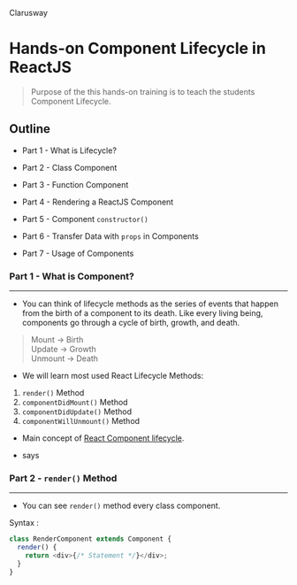 <p >Clarusway<img align="right"
  src="https://secure.meetupstatic.com/photos/event/3/1/b/9/600_488352729.jpeg"  width="15px"></p>

# Hands-on Component Lifecycle in ReactJS

> Purpose of the this hands-on training is to teach the students Component Lifecycle.

## Outline

- Part 1 - What is Lifecycle?

- Part 2 - Class Component

- Part 3 - Function Component

- Part 4 - Rendering a ReactJS Component

- Part 5 - Component `constructor()`

- Part 6 - Transfer Data with `props` in Components

- Part 7 - Usage of Components

### Part 1 - What is Component?

---

- You can think of lifecycle methods as the series of events that happen from the birth of a component to its death. Like every living being, components go through a cycle of birth, growth, and death.

> Mount -> Birth  
> Update -> Growth  
> Unmount -> Death

- We will learn most used React Lifecycle Methods:

1. `render()` Method
1. `componentDidMount()` Method
1. `componentDidUpdate()` Method
1. `componentWillUnmount()` Method

- Main concept of <a href="https://projects.wojtekmaj.pl/react-lifecycle-methods-diagram/" target="_blank">React Component lifecycle</a>.

- says

### Part 2 - `render()` Method

---

- You can see `render()` method every class component.

Syntax :

```js
class RenderComponent extends Component {
  render() {
    return <div>{/* Statement */}</div>;
  }
}
```
